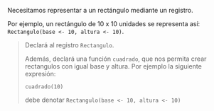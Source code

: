 Necesitamos representar a un rectángulo mediante un registro. 

Por ejemplo, un rectángulo de 10 x 10 unidades se representa así: `Rectangulo(base <- 10, altura <- 10)`. 

> Declará al registro `Rectangulo`. 
> 
> Además, declará una función `cuadrado`, que nos permita crear rectangulos con igual base y altura. Por ejemplo la siguiente expresión: 
> 
> ```puppet
> cuadrado(10)
> ```
> 
> debe denotar `Rectangulo(base <- 10, altura <- 10)`